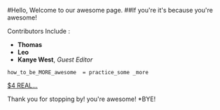 #Hello, Welcome to our awesome page.
##If you're it's because you're awesome!

Contributors Include :

* **Thomas**
* **Leo**
* **Kanye West**, *Guest Editor*


```
how_to_be_MORE_awesome  = practice_some _more
```

[$4 REAL...](https://media.giphy.com/media/zMCfqXkwjmTO8/giphy.gif)

Thank you for stopping by! you're awesome!
*BYE!
